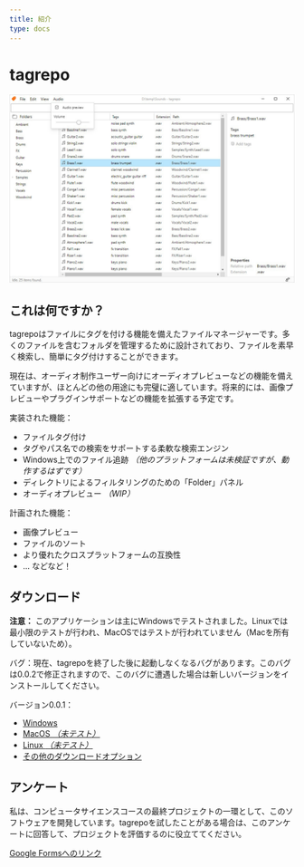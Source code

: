 ```yaml
---
title: 紹介
type: docs
---
```


# tagrepo

![](screenshot.jpg)

## これは何ですか？

tagrepoはファイルにタグを付ける機能を備えたファイルマネージャーです。多くのファイルを含むフォルダを管理するために設計されており、ファイルを素早く検索し、簡単にタグ付けすることができます。

現在は、オーディオ制作ユーザー向けにオーディオプレビューなどの機能を備えていますが、ほとんどの他の用途にも完璧に適しています。将来的には、画像プレビューやプラグインサポートなどの機能を拡張する予定です。

実装された機能：

- ファイルタグ付け
- タグやパス名での検索をサポートする柔軟な検索エンジン
- Windows上でのファイル追跡 _（他のプラットフォームは未検証ですが、動作するはずです）_
- ディレクトリによるフィルタリングのための「Folder」パネル
- オーディオプレビュー _（WIP）_

計画された機能：

- 画像プレビュー
- ファイルのソート
- より優れたクロスプラットフォームの互換性
- ... などなど！

## ダウンロード

**注意：** このアプリケーションは主にWindowsでテストされました。Linuxでは最小限のテストが行われ、MacOSではテストが行われていません（Macを所有していないため）。

バグ：現在、tagrepoを終了した後に起動しなくなるバグがあります。このバグは0.0.2で修正されますので、このバグに遭遇した場合は新しいバージョンをインストールしてください。

バージョン0.0.1：

- [Windows](https://github.com/jamesWalker55/tag-repo/releases/download/tagrepo-v0.0.1/tag-repo_0.0.1_x64_en-US.msi)
- [MacOS _（未テスト）_](https://github.com/jamesWalker55/tag-repo/releases/download/tagrepo-v0.0.1/tag-repo_0.0.1_x64.dmg)
- [Linux _（未テスト）_](https://github.com/jamesWalker55/tag-repo/releases/download/tagrepo-v0.0.1/tag-repo_0.0.1_amd64.deb)
- [その他のダウンロードオプション](https://github.com/jamesWalker55/tag-repo/releases/tag/tagrepo-v0.0.1)

## アンケート

私は、コンピュータサイエンスコースの最終プロジェクトの一環として、このソフトウェアを開発しています。tagrepoを試したことがある場合は、このアンケートに回答して、プロジェクトを評価するのに役立ててください。

[Google Formsへのリンク](https://forms.gle/9td2pvuiChCbihe46)
